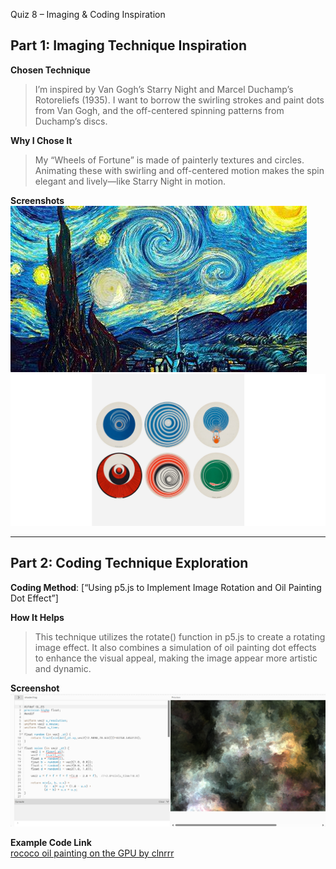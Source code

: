 Quiz 8 – Imaging & Coding Inspiration

## Part 1: Imaging Technique Inspiration

**Chosen Technique**
> I’m inspired by Van Gogh’s Starry Night and Marcel Duchamp’s Rotoreliefs (1935). I want to borrow the swirling strokes and paint dots from Van Gogh, and the off-centered spinning patterns from Duchamp’s discs.

**Why I Chose It**  
> My “Wheels of Fortune” is made of painterly textures and circles. Animating these with swirling and off-centered motion makes the spin elegant and lively—like Starry Night in motion.

**Screenshots**  
![Van Gogh 's The Stars](ReadmeImages/VanGogh_TheStars.jpg)
![Marcel Duchamp’s Rotoreliefs (1935)](ReadmeImages/Marcel_Duchamp.png)

---

## Part 2: Coding Technique Exploration

**Coding Method**: [“Using p5.js to Implement Image Rotation and Oil Painting Dot Effect”]

**How It Helps**  
> This technique utilizes the rotate() function in p5.js to create a rotating image effect. It also combines a simulation of oil painting dot effects to enhance the visual appeal, making the image appear more artistic and dynamic.

**Screenshot**  
![codeExample](ReadmeImages/example.png)

**Example Code Link**  
[rococo oil painting on the GPU by clnrrr](https://editor.p5js.org/clnrrr/sketches/bdlGB5IpJ)
